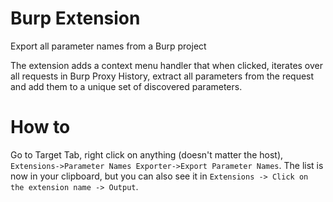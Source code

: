 # Burp Extension

Export all parameter names from a Burp project

The extension adds a context menu handler that when clicked, iterates over all requests in Burp Proxy History, extract all parameters from the request and add them to a unique set of discovered parameters.

# How to

Go to Target Tab, right click on anything (doesn't matter the host), `Extensions->Parameter Names Exporter->Export Parameter Names`. The list is now in your clipboard, but you can also see it in `Extensions -> Click on the extension name -> Output`.


